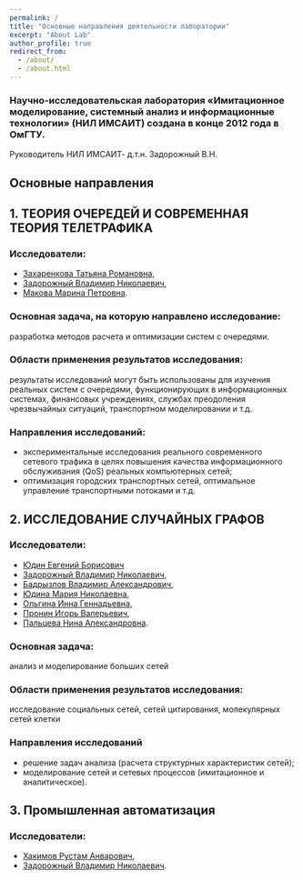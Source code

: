```yaml
---
permalink: /
title: "Основные направления деятельности лаборатории"
excerpt: "About Lab"
author_profile: true
redirect_from: 
  - /about/
  - /about.html
---
```


### Научно-исследовательская лаборатория «Имитационное моделирование, системный анализ и информационные технологии» (НИЛ ИМСАИТ) создана в конце 2012 года в ОмГТУ.

Руководитель  НИЛ ИМСАИТ- д.т.н. Задорожный В.Н.

## Основные направления

## 1. ТЕОРИЯ ОЧЕРЕДЕЙ И СОВРЕМЕННАЯ ТЕОРИЯ ТЕЛЕТРАФИКА

### Исследователи:
* [Захаренкова Татьяна Романовна](https://omgtu.ru/ecab/persons/?f=33308),
* [Задорожный Владимир Николаевич](https://omgtu.ru/ecab/persons/?f=550),
* [Макова Марина Петровна](https://omgtu.ru/ecab/persons/?f=794112).

### Основная задача, на которую направлено исследование:
разработка методов расчета и оптимизации систем с очередями.

### Области применения результатов исследования:
результаты исследований могут быть использованы для изучения реальных систем с очередями, функционирующих в информационных системах,
финансовых учреждениях, службах преодоления чрезвычайных ситуаций, транспортном моделировании и т.д.

### Направления исследований:

* экспериментальные исследования реального современного сетевого трафика в целях повышения качества информационного обслуживания (QoS)
реальных компьютерных сетей;
* оптимизация городских транспортных сетей, оптимальное управление транспортными потоками и т.д.

## 2. ИССЛЕДОВАНИЕ СЛУЧАЙНЫХ ГРАФОВ

### Исследователи: 
* [Юдин Евгений Борисович](https://yudinev.github.io) 
* [Задорожный Владимир Николаевич](https://omgtu.ru/ecab/persons/?f=550),
* [Бадрызлов Владимир Александрович](https://omgtu.ru/ecab/persons/?f=261),
* [Юдина Мария Николаевна](https://omgtu.ru/ecab/persons/?f=2191),
* [Ольгина Инна Геннадьевна](https://omgtu.ru/ecab/persons/?f=805253),
* [Пронин Игорь Валерьевич](http://portfolio-omgups.ru/aspirants/view/16717/),
* [Пальцева Нина Александровна](https://omgtu.ru/ecab/persons/index.php?f=788323).

### Основная задача:
анализ и моделирование больших сетей

### Области применения результатов исследования:
исследование социальных сетей, сетей цитирования, молекулярных сетей клетки

### Направления исследований
* решение задач анализа (расчета структурных характеристик сетей);
* моделирование сетей и сетевых процессов (имитационное и аналитическое).

## 3. Промышленная автоматизация

### Исследователи: 
* [Хакимов Рустам Анварович](https://www.omgtu.ru/general_information/news/?ELEMENT_ID=26814),
* [Задорожный Владимир Николаевич](https://omgtu.ru/ecab/persons/?f=550).



